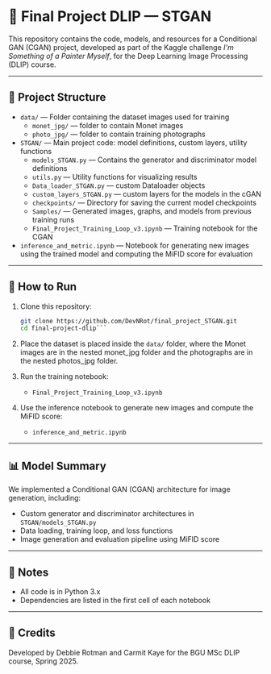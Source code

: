 
# 🎨 Final Project DLIP — STGAN

This repository contains the code, models, and resources for a Conditional GAN (CGAN) project, developed as part of the Kaggle challenge *I'm Something of a Painter Myself*, for the Deep Learning Image Processing (DLIP) course.

---

## 📂 Project Structure

- `data/` — Folder containing the dataset images used for training
  - `monet_jpg/` — folder to contain Monet images 
  - `photo_jpg/` — folder to contain training photographs
- `STGAN/` — Main project code: model definitions, custom layers, utility functions
  - `models_STGAN.py` — Contains the generator and discriminator model definitions
  - `utils.py` — Utility functions for visualizing results
  - `Data_loader_STGAN.py` — custom Dataloader objects
  - `custom_layers_STGAN.py` — custom layers for the models in the cGAN
  - `checkpoints/` — Directory for saving the current model checkpoints
  - `Samples/` — Generated images, graphs, and models from previous training runs
  - `Final_Project_Training_Loop_v3.ipynb` — Training notebook for the CGAN
- `inference_and_metric.ipynb` — Notebook for generating new images using the trained model and computing the MiFID score for evaluation

---

## 🚀 How to Run

1. Clone this repository:
   ```bash
   git clone https://github.com/DevNRot/final_project_STGAN.git
   cd final-project-dlip```
   
2. Place the dataset is placed inside the `data/` folder, where the Monet images are in the nested monet_jpg 
   folder and the photographs are in the nested photos_jpg folder.

3. Run the training notebook:
   - `Final_Project_Training_Loop_v3.ipynb`

4. Use the inference notebook to generate new images and compute the MiFID score:
   - `inference_and_metric.ipynb`

---

## 📊 Model Summary

We implemented a Conditional GAN (CGAN) architecture for image generation, including:
- Custom generator and discriminator architectures in `STGAN/models_STGAN.py`
- Data loading, training loop, and loss functions
- Image generation and evaluation pipeline using MiFID score

---

## 📝 Notes

- All code is in Python 3.x
- Dependencies are listed in the first cell of each notebook

---

## 📣 Credits

Developed by Debbie Rotman and Carmit Kaye for the BGU MSc DLIP course, Spring 2025.
